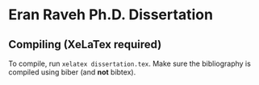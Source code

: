 # Eran Raveh Ph.D. Dissertation

## Compiling (XeLaTex required)

To compile, run `xelatex dissertation.tex`. Make sure the bibliography is compiled using biber (and **not** bibtex).
